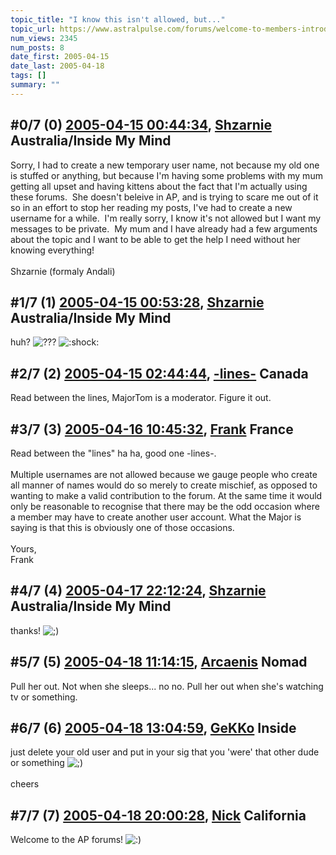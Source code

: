 ```yaml
---
topic_title: "I know this isn't allowed, but..."
topic_url: https://www.astralpulse.com/forums/welcome-to-members-introductions!/i-know-this-isn-t-allowed-but
num_views: 2345
num_posts: 8
date_first: 2005-04-15
date_last: 2005-04-18
tags: []
summary: ""
---
```


## \#0/7 (0) [2005-04-15 00:44:34](https://www.astralpulse.com/forums/index.php?msg=160392), [Shzarnie](https://www.astralpulse.com/forums/profile/?u=8849) Australia/Inside My Mind ##
<section>
Sorry, I had to create a new temporary user name, not because my old one is stuffed or anything, but because I'm having some problems with my mum getting all upset and having kittens about the fact that I'm actually using these forums.  She doesn't beleive in AP, and is trying to scare me out of it so in an effort to stop her reading my posts, I've had to create a new username for a while.  I'm really sorry, I know it's not allowed but I want my messages to be private.  My mum and I have already had a few arguments about the topic and I want to be able to get the help I need without her knowing everything!
<br>
<br>
Shzarnie (formaly Andali)
</section>

## \#1/7 (1) [2005-04-15 00:53:28](https://www.astralpulse.com/forums/index.php?msg=160396), [Shzarnie](https://www.astralpulse.com/forums/profile/?u=8849) Australia/Inside My Mind ##
<section>
huh?
<img alt="???" class="smiley" src="https://www.astralpulse.com/forums/Smileys/fugue/huh.png" title="Huh"/>
<img alt=":shock:" class="smiley" src="https://www.astralpulse.com/forums/Smileys/fugue/shocked.png" title="Shocked"/>
</section>

## \#2/7 (2) [2005-04-15 02:44:44](https://www.astralpulse.com/forums/index.php?msg=160404), [-lines-](https://www.astralpulse.com/forums/profile/?u=3900) Canada ##
<section>
Read between the lines, MajorTom is a moderator. Figure it out.
</section>

## \#3/7 (3) [2005-04-16 10:45:32](https://www.astralpulse.com/forums/index.php?msg=160569), [Frank](https://www.astralpulse.com/forums/profile/?u=359) France ##
<section>
Read between the "lines" ha ha, good one -lines-.
<br>
<br>
Multiple usernames are not allowed because we gauge people who create all manner of names would do so merely to create mischief, as opposed to wanting to make a valid contribution to the forum. At the same time it would only be reasonable to recognise that there may be the odd occasion where a member may have to create another user account. What the Major is saying is that this is obviously one of those occasions.
<br>
<br>
Yours,
<br>
Frank
</section>

## \#4/7 (4) [2005-04-17 22:12:24](https://www.astralpulse.com/forums/index.php?msg=160710), [Shzarnie](https://www.astralpulse.com/forums/profile/?u=8849) Australia/Inside My Mind ##
<section>
thanks!
<img alt=";)" class="smiley" src="https://www.astralpulse.com/forums/Smileys/fugue/wink.png" title="Wink"/>
</section>

## \#5/7 (5) [2005-04-18 11:14:15](https://www.astralpulse.com/forums/index.php?msg=160791), [Arcaenis](https://www.astralpulse.com/forums/profile/?u=8873) Nomad ##
<section>
Pull her out. Not when she sleeps... no no. Pull her out when she's watching tv or something.
</section>

## \#6/7 (6) [2005-04-18 13:04:59](https://www.astralpulse.com/forums/index.php?msg=160809), [GeKKo](https://www.astralpulse.com/forums/profile/?u=8868) Inside ##
<section>
just delete your old user and put in your sig that you 'were' that other dude or something
<img alt=";)" class="smiley" src="https://www.astralpulse.com/forums/Smileys/fugue/wink.png" title="Wink"/>
<br>
<br>
cheers
</section>

## \#7/7 (7) [2005-04-18 20:00:28](https://www.astralpulse.com/forums/index.php?msg=160868), [Nick](https://www.astralpulse.com/forums/profile/?u=2080) California ##
<section>
Welcome to the AP forums!
<img alt=":)" class="smiley" src="https://www.astralpulse.com/forums/Smileys/fugue/smiley.png" title="Smiley"/>
</section>